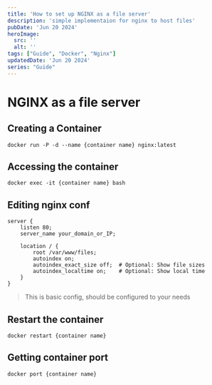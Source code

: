 ```yaml
---
title: 'How to set up NGINX as a file server'
description: 'simple implementaion for nginx to host files'
pubDate: 'Jun 20 2024'
heroImage:
  src: ''
  alt: ''
tags: ["Guide", "Docker", "Nginx"]
updatedDate: 'Jun 20 2024'
series: "Guide"
---
```


# NGINX as a file server

## Creating a Container

```shellscript
docker run -P -d --name {container name} nginx:latest
```

## Accessing the container

```shellscript
docker exec -it {container name} bash
```

## Editing nginx conf

```nginx
server {
    listen 80;
    server_name your_domain_or_IP;

    location / {
        root /var/www/files;
        autoindex on;
        autoindex_exact_size off;  # Optional: Show file sizes
        autoindex_localtime on;    # Optional: Show local time
    }
}
```

> This is basic config, should be configured to your needs

## Restart the container

```shellscript
docker restart {container name}
```

## Getting container port

```shellscript
docker port {container name}
```



